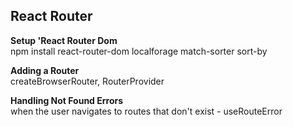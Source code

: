## React Router

**Setup 'React Router Dom**
<br />
npm install react-router-dom localforage match-sorter sort-by

**Adding a Router**
<br />
createBrowserRouter, RouterProvider

**Handling Not Found Errors**
<br />
when the user navigates to routes that don't exist - useRouteError





